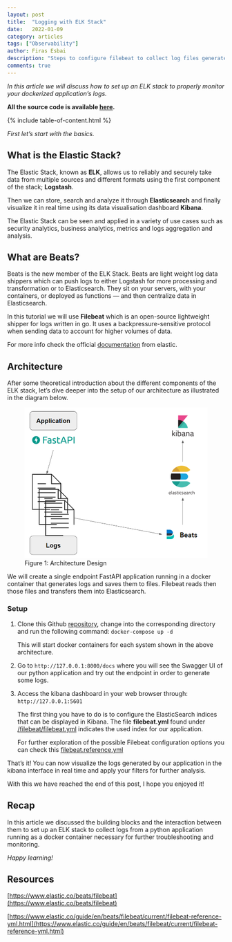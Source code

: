 ```yaml
---
layout: post
title:  "Logging with ELK Stack"
date:   2022-01-09
category: articles
tags: ["Observability"]
author: Firas Esbai
description: "Steps to configure filebeat to collect log files generated by python application running in docker container and saves them to elasticsearch"
comments: true
---
```


*In this article we will discuss how to set up an ELK stack to properly monitor your dockerized application’s logs.* 

**All the source code is available [here](https://github.com/firasesbai/fastapi-elk-stack-logging).**

{% include table-of-content.html %}

*First let’s start with the basics.*

## What is the Elastic Stack? ##

The Elastic Stack, known as **ELK**, allows us to reliably and securely take data from multiple sources and different formats using the first component of the stack; **Logstash**. 

Then we can store, search and analyze it through **Elasticsearch** and finally visualize it in real time using its data visualisation dashboard **Kibana**.   

The Elastic Stack can be seen and applied in a variety of use cases such as security analytics, business analytics, metrics and logs aggregation and analysis.  

## What are Beats? ##

Beats is the new member of the ELK Stack. Beats are light weight log data shippers which can push logs to either Logstash for more processing and transformation or to Elasticsearch.
They sit on your servers, with your containers, or deployed as functions — and then centralize data in Elasticsearch. 

In this tutorial we will use **Filebeat** which is an open-source lightweight shipper for logs written in go. 
It uses a backpressure-sensitive protocol when sending data to account for higher volumes of data.

For more info check the official [documentation](https://www.elastic.co/beats/filebeat) from elastic.  

## Architecture ##

After some theoretical introduction about the different components of the ELK stack, let’s dive deeper into the setup of our architecture as illustrated in the diagram below. 

<figure>
  <img src="/assets/images/articles/5_logging_with_elk_stack.PNG" alt="architecture of application logs send to elasticsearch and kibana">
  <figcaption>Figure 1: Architecture Design</figcaption>
</figure>

We will create a single endpoint FastAPI application running in a docker container that generates logs and saves them to files. Filebeat reads then those files and transfers them into Elasticsearch. 

### Setup ### 

1. Clone this Github [repository](https://github.com/firasesbai/fastapi-elk-stack-logging), change into the corresponding directory and run the following command: `docker-compose up -d` 
    
   This will start docker containers for each system shown in the above architecture. 

2. Go to `http://127.0.0.1:8000/docs` where you will see the Swagger UI of our python application and try out  the endpoint in order to generate some logs. 

3. Access the kibana dashboard in your web browser through: `http://127.0.0.1:5601`
   
   The first thing you have to do is to configure the ElasticSearch indices that can be displayed in Kibana.
   The file **filebeat.yml** found under [/filebeat/filebeat.yml](https://github.com/firasesbai/fastapi-elk-stack-logging/blob/main/filebeat/filebeat.yml) indicates the used index for our application. 
   
   For further exploration of the possible Filebeat configuration options you can check this [filebeat.reference.yml](https://www.elastic.co/guide/en/beats/filebeat/current/filebeat-reference-yml.html) 


That’s it! You can now visualize the logs generated by our application in the kibana interface in real time and apply your filters for further analysis. 


With this we have reached the end of this post, I hope you enjoyed it! 

## Recap ## 

In this article we discussed the building blocks and the interaction between them to set up an ELK stack to collect logs from a python application running as a docker container necessary for further troubleshooting and monitoring.

*Happy learning!*

## Resources ##

[https://www.elastic.co/beats/filebeat](https://www.elastic.co/beats/filebeat)

[https://www.elastic.co/guide/en/beats/filebeat/current/filebeat-reference-yml.html](https://www.elastic.co/guide/en/beats/filebeat/current/filebeat-reference-yml.html)
